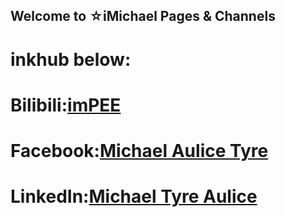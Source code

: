 ## Welcome to ☆iMichael Pages & Channels
# inkhub below:
# Bilibili:[imPEE](https://space.bilibili.com/355298688)
# Facebook:[Michael Aulice Tyre](https://www.facebook.com/michael.elliot.984349)
# LinkedIn:[Michael Tyre Aulice](https://www.linkedin.com/in/michael-tyre-aulice/)
